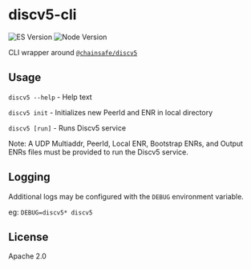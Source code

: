 # discv5-cli

![ES Version](https://img.shields.io/badge/ES-2020-yellow)
![Node Version](https://img.shields.io/badge/node-12.x-green)

CLI wrapper around [`@chainsafe/discv5`](https://github.com/chainsafe/discv5)

## Usage

`discv5 --help` - Help text

`discv5 init` - Initializes new PeerId and ENR in local directory

`discv5 [run]` - Runs Discv5 service

Note: A UDP Multiaddr, PeerId, Local ENR, Bootstrap ENRs, and Output ENRs files must be provided to run the Discv5 service.

## Logging

Additional logs may be configured with the `DEBUG` environment variable.

eg: `DEBUG=discv5* discv5`

## License

Apache 2.0
